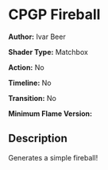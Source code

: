 # CPGP Fireball

**Author:** Ivar Beer

**Shader Type:** Matchbox

**Action:** No

**Timeline:** No

**Transition:** No

**Minimum Flame Version:** 


## Description
Generates a simple fireball!
